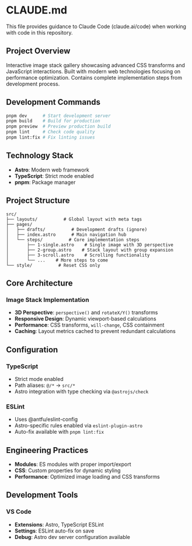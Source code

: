 # CLAUDE.md

This file provides guidance to Claude Code (claude.ai/code) when working with code in this repository.

## Project Overview

Interactive image stack gallery showcasing advanced CSS transforms and JavaScript interactions. Built with modern web technologies focusing on performance optimization. Contains complete implementation steps from development process.

## Development Commands

```bash
pnpm dev      # Start development server
pnpm build    # Build for production
pnpm preview  # Preview production build
pnpm lint     # Check code quality
pnpm lint:fix # Fix linting issues
```

## Technology Stack

- **Astro**: Modern web framework
- **TypeScript**: Strict mode enabled
- **pnpm**: Package manager

## Project Structure

```
src/
├── layouts/          # Global layout with meta tags
├── pages/
│   ├── drafts/          # Development drafts (ignore)
│   ├── index.astro      # Main navigation hub
│   └── steps/          # Core implementation steps
│       ├── 1-single.astro    # Single image with 3D perspective
│       ├── 2-group.astro    # Stack layout with group expansion
│       ├── 3-scroll.astro    # Scrolling functionality
│       └── ...    # More steps to come
└── style/          # Reset CSS only
```

## Core Architecture

### Image Stack Implementation

- **3D Perspective**: `perspective()` and `rotateX/Y()` transforms
- **Responsive Design**: Dynamic viewport-based calculations
- **Performance**: CSS transforms, `will-change`, CSS containment
- **Caching**: Layout metrics cached to prevent redundant calculations

## Configuration

### TypeScript
- Strict mode enabled
- Path aliases: `@/*` → `src/*`
- Astro integration with type checking via `@astrojs/check`

### ESLint
- Uses @antfu/eslint-config
- Astro-specific rules enabled via `eslint-plugin-astro`
- Auto-fix available with `pnpm lint:fix`

## Engineering Practices

- **Modules**: ES modules with proper import/export
- **CSS**: Custom properties for dynamic styling
- **Performance**: Optimized image loading and CSS transforms

## Development Tools

### VS Code
- **Extensions**: Astro, TypeScript ESLint
- **Settings**: ESLint auto-fix on save
- **Debug**: Astro dev server configuration available
